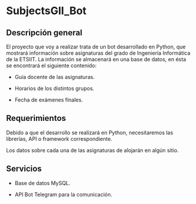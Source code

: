 # SubjectsGII_Bot

## Descripción general

El proyecto que voy a realizar trata de un bot desarrollado en Python, que mostrará información sobre asignaturas del grado de Ingeniería Informática de la ETSIIT. La información se almacenará en una base de datos, en ésta se encontrará el siguiente contenido:

* Guía docente de las asignaturas.

* Horarios de los distintos grupos.

* Fecha de exámenes finales.

## Requerimientos

Debido a que el desarrollo se realizará en Python, necesitaremos las librerías, API o framework correspondiente.

Los datos sobre cada una de las asignaturas de alojarán en algún sitio.

## Servicios

* Base de datos MySQL.

* API Bot Telegram para la comunicación.
